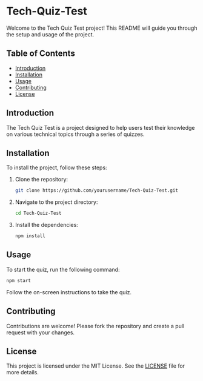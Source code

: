 # Tech-Quiz-Test

Welcome to the Tech Quiz Test project! This README will guide you through the setup and usage of the project.

## Table of Contents
- [Introduction](#introduction)
- [Installation](#installation)
- [Usage](#usage)
- [Contributing](#contributing)
- [License](#license)

## Introduction
The Tech Quiz Test is a project designed to help users test their knowledge on various technical topics through a series of quizzes.

## Installation
To install the project, follow these steps:
1. Clone the repository:
    ```sh
    git clone https://github.com/yourusername/Tech-Quiz-Test.git
    ```
2. Navigate to the project directory:
    ```sh
    cd Tech-Quiz-Test
    ```
3. Install the dependencies:
    ```sh
    npm install
    ```

## Usage
To start the quiz, run the following command:
```sh
npm start
```
Follow the on-screen instructions to take the quiz.

## Contributing
Contributions are welcome! Please fork the repository and create a pull request with your changes.

## License
This project is licensed under the MIT License. See the [LICENSE](LICENSE) file for more details.